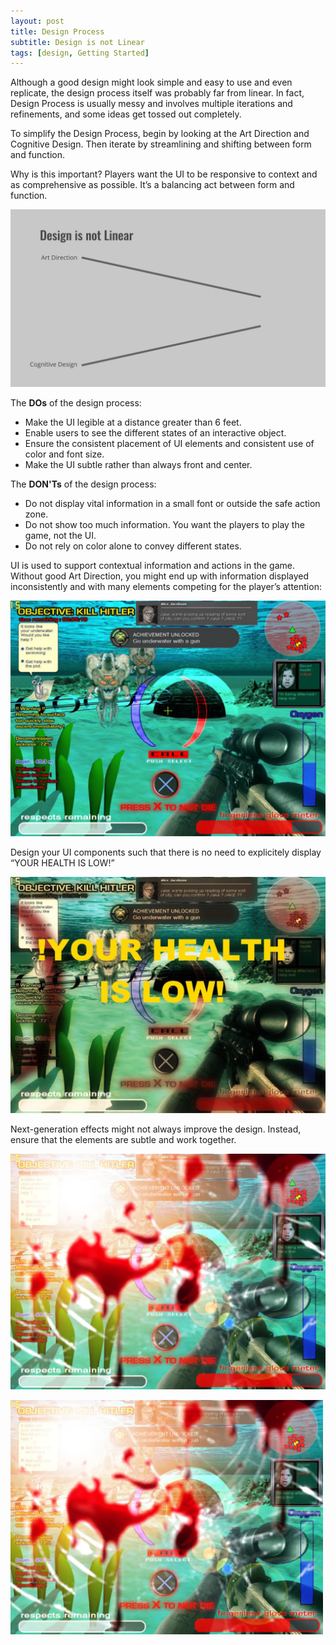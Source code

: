 ```yaml
---
layout: post
title: Design Process
subtitle: Design is not Linear
tags: [design, Getting Started]
---
```


Although a good design might look simple and easy to use and even replicate, the design process itself was probably far from linear. In fact, Design Process is usually messy and involves multiple iterations and refinements, and some ideas get tossed out completely.

To simplify the Design Process, begin by looking at the Art Direction and Cognitive Design. Then iterate by streamlining and shifting between form and function.

Why is this important? Players want the UI to be responsive to context and as comprehensive as possible. It’s a balancing act between form and function.

![Design is not Linear](https://github.com/BeboMalaka/BeboMalaka.github.io/blob/master/img/Design_Not_Linear.gif)

The **DOs** of the design process:

- Make the UI legible at a distance greater than 6 feet.
- Enable users to see the different states of an interactive object.
- Ensure the consistent placement of UI elements and consistent use of color and font size.
- Make the UI subtle rather than always front and center.

The **DON'Ts** of the design process:

- Do not display vital information in a small font or outside the safe action zone.
- Do not show too much information. You want the players to play the game, not the UI.
- Do not rely on color alone to convey different states.


UI is used to support contextual information and actions in the game. Without good Art Direction, you might end up with information displayed inconsistently and with many elements competing for the player’s attention:

![Design clutter](https://github.com/BeboMalaka/BeboMalaka.github.io/blob/master/img/Design_HUD_No.jpg) 


Design your UI components such that there is no need to explicitely display “YOUR HEALTH IS LOW!”

![Low Health](https://github.com/BeboMalaka/BeboMalaka.github.io/blob/master/img/Design_HUD_NoNo.jpg)


Next-generation effects might not always improve the design. Instead, ensure that the elements are subtle and work together.

![Effects are not the answer](https://github.com/BeboMalaka/BeboMalaka.github.io/blob/master/img/Design_HUD_NoNoNo.jpg)

<img src="https://github.com/BeboMalaka/BeboMalaka.github.io/blob/master/img/Design_HUD_NoNoNo.jpg" width="500">

